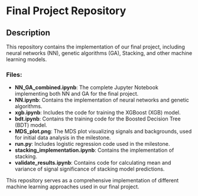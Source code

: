 # Final Project Repository

## Description

This repository contains the implementation of our final project, including neural networks (NN), genetic algorithms (GA), Stacking, and other machine learning models.

### Files:
- **NN_GA_combined.ipynb**: The complete Jupyter Notebook implementing both NN and GA for the final project.
- **NN.ipynb**: Contains the implementation of neural networks and genetic algorithms.
- **xgb.ipynb**: Includes the code for training the XGBoost (XGB) model.
- **bdt.ipynb**: Contains the training code for the Boosted Decision Tree (BDT) model.
- **MDS_plot.png**: The MDS plot visualizing signals and backgrounds, used for initial data analysis in the milestone.
- **run.py**: Includes logistic regression code used in the milestone.
- **stacking_implementation.ipynb**: Contains the implementation of stacking.
- **validate_results.ipynb**: Contains code for calculating mean and variance of signal significance of stacking model predictions.

This repository serves as a comprehensive implementation of different machine learning approaches used in our final project.
